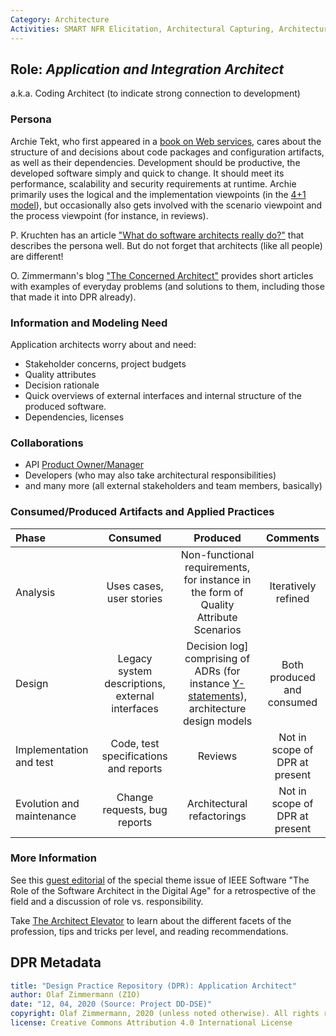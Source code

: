 ```yaml
---
Category: Architecture  
Activities: SMART NFR Elicitation, Architectural Capturing, Architecture Modeling, Stepwise Service Design
---
```


Role: *Application and Integration Architect*
---------------------------------------------
<!--Alternate names or candidate names) can be listed as "Also known as " here.-->
a.k.a. Coding Architect (to indicate strong connection to development)

### Persona 
<!--Name of stakeholder (of architecture and architectural artifacts) and its main concerns-->
Archie Tekt, who first appeared in a [book on Web services](https://soadecisions.org/atb.htm), cares about the structure of and decisions about code packages and configuration artifacts, as well as their dependencies. Development should be productive, the developed software simply and quick to change. It should meet its performance, scalability and security requirements at runtime. Archie primarily uses the logical and the implementation viewpoints (in the [4+1 model](https://en.wikipedia.org/wiki/4%2B1_architectural_view_model)), but occasionally also gets involved with the scenario viewpoint and the process viewpoint (for instance, in reviews).

P. Kruchten has an article ["What do software architects really do?"](https://pkruchten.files.wordpress.com/2010/05/kruchten_2008_journal-of-systems-and-software.pdf) that describes the persona well. But do not forget that architects (like all people) are different!

O. Zimmermann's blog ["The Concerned Architect"](https://ozimmer.ch/blog/) provides short articles with examples of everyday problems (and solutions to them, including those that made it into DPR already). 


### Information and Modeling Need
<!-- derived from role responsibilities (articulated in the form of user stories)-->

Application architects worry about and need: 

* Stakeholder concerns, project budgets 
* Quality attributes
* Decision rationale
* Quick overviews of external interfaces and internal structure of the produced software.
* Dependencies, licenses

### Collaborations

* API [Product Owner/Manager](./SDPR-APIProductOwner.md)
* Developers (who may also take architectural responsibilities)
* and many more (all external stakeholders and team members, basically)

### Consumed/Produced Artifacts and Applied Practices


|**Phase**| Consumed | Produced | Comments |
|:-|:-----:|:------:|:--------:|
| Analysis | Uses cases, user stories | Non-functional requirements, for instance in the form of Quality Attribute Scenarios | Iteratively refined |
| Design | Legacy system descriptions, external interfaces | Decision log] comprising of ADRs (for instance [Y-statements](../artifact-templates/DPR-ArchitecturalDecisionRecordYForm.md)), architecture design models | Both produced and consumed |
| Implementation and test | Code, test specifications and reports | Reviews | Not in scope of DPR at present |
| Evolution and maintenance | Change requests, bug reports | Architectural refactorings | Not in scope of DPR at present |


### More Information

See this [guest editorial](http://ieeexplore.ieee.org/stamp/stamp.jsp?arnumber=7725214) of the special theme issue of IEEE Software "The Role of the Software Architect in the Digital Age" for a retrospective of the field and a discussion of role vs. responsibility. 

Take [The Architect Elevator](https://architectelevator.com/) to learn about the different facets of the profession, tips and tricks per level, and reading recommendations.

<!-- 
Experience can't be taught but has to be gained. Once you have some, read these books: 
1) Design It! 2) Just Enough Software Architecture, 3) Software Architect Elevator 
-->


## DPR Metadata

```yaml
title: "Design Practice Repository (DPR): Application Architect"
author: Olaf Zimmermann (ZIO)
date: "12, 04, 2020 (Source: Project DD-DSE)"
copyright: Olaf Zimmermann, 2020 (unless noted otherwise). All rights reserved.
license: Creative Commons Attribution 4.0 International License
```